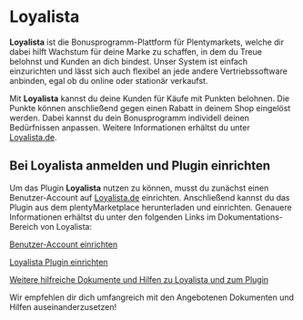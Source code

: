 # Loyalista

**Loyalista** ist die Bonusprogramm-Plattform für Plentymarkets, welche dir dabei hilft Wachstum für deine Marke zu schaffen, in dem du Treue belohnst und Kunden an dich bindest. Unser System ist einfach einzurichten und lässt sich auch flexibel an jede andere Vertriebssoftware anbinden, egal ob du online oder stationär verkaufst.

Mit **Loyalista** kannst du deine Kunden für Käufe mit Punkten belohnen. Die Punkte können anschließend gegen einen Rabatt in deinem Shop eingelöst werden. Dabei kannst du dein Bonusprogramm individell deinen Bedürfnissen anpassen. Weitere Informationen erhältst du unter [Loyalista.de](https://www.loyalista.de).

## Bei Loyalista anmelden und Plugin einrichten

Um das Plugin **Loyalista** nutzen zu können, musst du zunächst einen Benutzer-Account auf [Loyalista.de](https://www.loyalista.de) einrichten. Anschließend kannst du das Plugin aus dem plentyMarketplace herunterladen und einrichten. Genauere Informationen erhältst du unter den folgenden Links im Dokumentations-Bereich von Loyalista:

[Benutzer-Account einrichten](https://www.loyalista.de/docs/konto-erstellen-abrechnungsmethode-waehlen/)

[Loyalista Plugin einrichten](https://www.loyalista.de/docs/plentymarkets-plugin-einrichtung/)

[Weitere hilfreiche Dokumente und Hilfen zu Loyalista und zum Plugin](https://www.loyalista.de/dokumentation/)

Wir empfehlen dir dich umfangreich mit den Angebotenen Dokumenten und Hilfen auseinanderzusetzen!